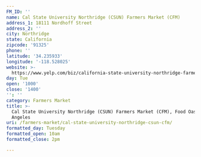 ```yaml
---
FM_ID: ''
name: Cal State University Northridge (CSUN) Farmers Market (CFM)
address_1: 18111 Nordhoff Street
address_2: ''
city: Northridge
state: California
zipcode: '91325'
phone: ''
latitude: '34.235933'
longitude: '-118.528025'
website: >-
  https://www.yelp.com/biz/california-state-university-northridge-farmers-market-northridge
day: Tue
open: '1000'
close: '1400'
'': ''
category: Farmers Market
title: >-
  Cal State University Northridge (CSUN) Farmers Market (CFM), Food Oasis Los
  Angeles
uri: /farmers-market/cal-state-university-northridge-csun-cfm/
formatted_day: Tuesday
formatted_open: 10am
formatted_close: 2pm

---
```


